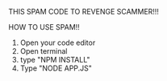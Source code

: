 THIS SPAM CODE TO REVENGE SCAMMER!!!

HOW TO USE SPAM!!

1. Open your code editor
2. Open terminal
3. type "NPM INSTALL"
4. Type "NODE APP.JS"
